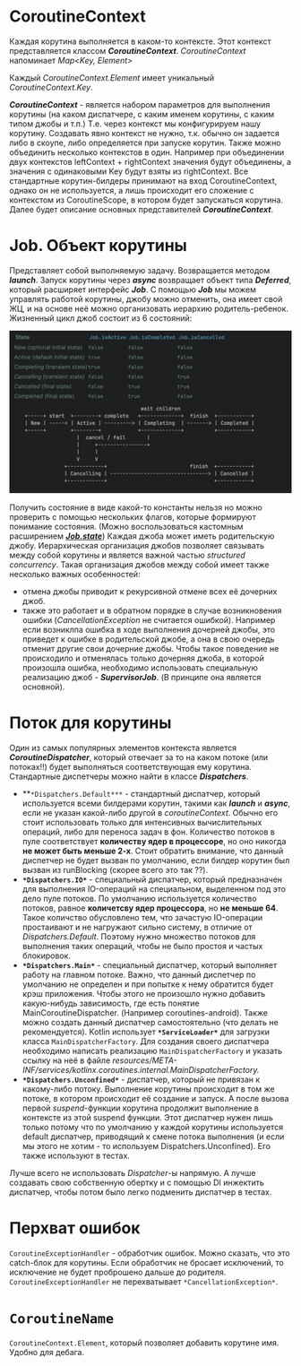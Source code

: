 # CoroutineContext

Каждая корутина выполняется в каком-то контексте. Этот контекст представляется классом ***CoroutineContext***. *CoroutineContext* напоминает *Map<Key, Element>*

Каждый *CoroutineContext.Element* имеет уникальный *CoroutineContext.Key*.

***CoroutineContext*** - является набором параметров для выполнения корутины (на каком диспатчере, с каким именем корутины, с каким типом джобы и т.п.) Т.е. через контекст мы конфигурируем нашу корутину.
Создавать явно контекст не нужно, т.к. обычно он задается либо в скоупе, либо определяется при запуске корутин. Также можно объединить несколько контекстов в один. Например при объединении двух контекстов leftContext + rightContext значения будут объединены, а значения с одинаковыми Key будут взяты из rightContext.
Все стандартные корутин-билдеры принимают на вход CoroutineContext, однако он не используется, а лишь происходит его сложение с контекстом из CoroutineScope, в котором будет запускаться корутина. Далее будет описание основных представителей ***CoroutineContext***.

# Job. Объект корутины

Представляет собой выполняемую задачу. Возвращается методом ***launch***. Запуск корутины через ***async*** возвращает объект типа ***Deferred***, который расширяет интерфейс ***Job***. С помощью ***Job*** мы можем управлять работой корутины, джобу можно отменить, она имеет свой ЖЦ, и на основе неё можно организовать иерархию родитель-ребенок.
Жизненный цикл джоб состоит из 6 состояний:

![Untitled](JobLifecycle.png)

Получить состояние в виде какой-то константы нельзя но можно проверить с помощью нескольких флагов, которые формируют понимание состояния. (Можно воспользоваться кастомным расширением [***Job.state***](https://github.com/ZharovVV/KotlinSandbox/blob/master/src/main/kotlin/com/github/zharovvv/coroutines/lesson2/CoroutoneContextExample.kt)) Каждая джоба может иметь родительскую джобу. Иерархическая организация джобов позволяет связывать между собой корутины и является важной частью *structured concurrency*. Такая организация джобов между собой имеет также несколько важных особенностей:

- отмена джобы приводит к рекурсивной отмене всех её дочерних джоб.
- также это работает и в обратном порядке в случае возникновения ошибки (*CancellationException* не считается ошибкой). Например если возниклпа ошибка в ходе выполнения дочерней джобы, это приведет к ошибке в родительской джобе, а она в свою очередь отменит другие свои дочерние джобы. Чтобы такое поведение не происходило и отменялась только дочерняя джоба, в которой произошла ошибка, необходимо использовать специальную реализацию джоб - ***SupervisorJob***. (В принципе она является основной).

# Поток для корутины

Один из самых популярных элементов контекста является ***CoroutineDispatcher***, который отвечает за то на каком потоке (или потоках!!) будет выполняться соответствующая ему корутина. Стандартные диспетчеры можно найти в классе ***Dispatchers***.

- **`*Dispatchers.Default***` - стандартный диспатчер, который используется всеми билдерами корутин, такими как ***launch*** и ***async***, если не указан какой-либо другой в *coroutineContext*. Обычно его стоит использовать только для интенсивных вычислительных операций, либо для переноса задач в фон. Количество потоков в пуле соответствует **количеству ядер в процессоре**, но оно никогда **не может быть меньше 2-х**. Стоит обратить внимание, что данный диспетчер не будет вызван по умолчанию, если билдер корутин был вызван из runBlocking (скорее всего это так ??).
- **`*Dispatchers.IO*`** - специальный диспатчер, который предназначен для выполнения IO-операций на специальном, выделенном под это дело пуле потоков. По умолчанию используется количество потоков, равное **количетсву ядер процессора**, но **не меньше 64**. Такое количство обусловлено тем, что зачастую IO-операции простаивают и не нагружают сильно систему, в отличие от *Dispatchers.Default*. Поэтому нужно множество потоков для выполнения таких операций, чтобы не было простоя и частых блокировок.
- **`*Dispatchers.Main*`** - специальный диспатчер, который выполняет работу на главном потоке. Важно, что данный диспетчер по умолчанию не определен и при попытке к нему обратится будет крэш приложения. Чтобы этого не произошло нужно добавить какую-нибудь зависимость, где есть понятие MainCoroutineDispatcher. (Например coroutines-android). Также можно создать данный диспатчер самостоятельно (что делать не рекомендуется). Kotlin использует **`*ServiceLoader*`** для загрузки класса `MainDispatcherFactory`. Для создания своего диспатчера необходимо написать реализацию `MainDispatcherFactory` и указать ссылку на неё в файле *resources/META-INF/services/kotlinx.coroutines.internal.MainDispatcherFactory.*
- **`*Dispatchers.Unconfined*`** - диспатчер, который не привязан к какому-либо потоку. Выполнение корутины происходит в том же потоке, в котором происходит её создание и запуск. А после вызова первой *suspend*-функции корутина продолжит выполнение в контексте из этой suspend функции. Этот диспатчер нужен лишь только потому что по умолчанию у каждой корутины используется default диспатчер, приводящий к смене потока выполнения (и если мы этого не хотим - то используем Dispatchers.Unconfined). Его также используют в тестах.

Лучше всего не использовать *Dispatcher*-ы напрямую. А лучше создавать свою собственную обертку и с помощью DI инжектить диспатчер, чтобы потом было легко подменить диспатчер в тестах.

# Перхват ошибок

`CoroutineExceptionHandler` - обработчик ошибок. Можно сказать, что это catch-блок для корутины. Если обработчик не бросает исключений, то исключение не будет проброшено дальше до родителя. `CoroutineExceptionHandler` не перехватывает `*CancellationException*`.

# `CoroutineName`

`CoroutineContext.Element`, который позволяет добавить корутине имя. Удобно для дебага.